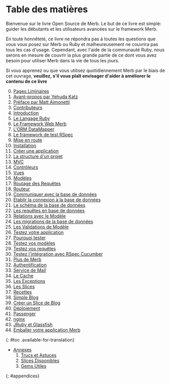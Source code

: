 # Table des matières

<div id="intro" class=".available-for-translation">
	<p>Bienvenue sur le livre Open Source de Merb. Le but de ce livre est simple: guider les débutants et les utilisateurs avancées sur le framework Merb.</p>
	<p>En toute honnêteté, ce livre ne répondra pas à toutes les questions que vous vous posez sur Merb ou Ruby et malheureusement ne couvrira pas tous les cas d'usage. Cependant, avec l'aide de la communauté Ruby, nous serons en mesure de couvrir la plus grande partie de ce dont vous avez besoin pour utiliser Merb dans la vie de tous les jours.</p>
	<p>Si vous apprenez ou que vous utilisez quotidiennement Merb par le biais de cet ouvrage, <strong>veuillez, s'il vous plaît envisager d'aider à améliorer le contenu de ce livre</strong></p>
</div>

0. [Pages Liminaires](/fr/front-matter)
  1. [Avant-propos par Yehuda Katz](/fr/front-matter/foreword)
  2. [Préface par Matt Aimonetti](/fr/front-matter/preface)
  3. [Contributeurs](/fr/front-matter/contributors)
1. [Introduction](/fr/introduction)
  1. [Le Langage Ruby](/fr/introduction/ruby)
  2. [Le Framework Web Merb](/fr/introduction/merb)
  3. [L'ORM DataMapper](/fr/introduction/datamapper)
  4. [Le framework de test RSpec](/fr/introduction/rspec)
2. [Mise en route](/fr/getting-started)
  1. [Installation](/fr/getting-started/install-instructions)
  2. [Créer une application](/fr/getting-started/generate-an-application)
  3. [La structure d'un projet](/fr/getting-started/project-structure)
  4. [MVC](/fr/getting-started/mvc)
  5. [Contrôleurs](/fr/getting-started/controllers)
  6. [Vues](/fr/getting-started/views)
  7. [Modèles](/fr/getting-started/models)
  8. [Routage des Requêtes](/fr/getting-started/request-path)
  9. [Routeur](/fr/getting-started/router)
3. [Communiquer avec la base de données](/fr/interacting-with-the-database)
  1. [Etablir la connexion à la base de données](/fr/interacting-with-the-database/dm-setting-up)
  2. [Le schéma de la base de données](/fr/interacting-with-the-database/dm-schema)
  3. [Les requêtes en base de données](/fr/interacting-with-the-database/dm-queries)
  4. [Relations avec le Modèle](/fr/interacting-with-the-database/dm-relationships)
  5. [Les migrations de la base de données](/fr/interacting-with-the-database/dm-migrations)
  6. [Les Validations de Modèle](/fr/interacting-with-the-database/dm-validations)
4. [Testez votre application](/fr/testing-your-application)
  1. [Pourquoi tester](/fr/testing-your-application/why)
  2. [Testez vos modèles](/fr/testing-your-application/models)
  3. [Testez vos requêtes](/fr/testing-your-application/requests)
  4. [Testez l'intégration avec RSpec Cucumber](/fr/testing-your-application/cucumber)
5. [Plus de Merb](/fr/merb-more)
  1. [Authentification](/fr/merb-more/authentication)
  2. [Service de Mail](/fr/merb-more/mailer)
  3. [Le Cache](/fr/merb-more/caching)
  4. [Les Exceptions](/fr/merb-more/exceptions)
  5. [Les Slices](/fr/merb-more/exceptions)
6. [Recettes](/fr/recipes)
  1. [Simple Blog](/fr/recipes/simple-blog)
  2. [Créer un Slice de Blog](/fr/recipes/blog-slice)
7. [Déploiement](/fr/deployment)
  1. [Passenger](/fr/deployment/passenger)
  2. [nginx](/fr/deployment/nginx)
  3. [JRuby et Glassfish](/fr/deployment/jruby)
  4. [Emballer votre application Merb](/fr/deployment/bundle)

{: #toc .available-for-translation}

* [Annexes](/fr/appendix)
  1. [Trucs et Astuces](/fr/appendix/tips)
  1. [Slices Disponibles](/fr/appendix/slices)
  1. [Gems Utiles](/fr/appendix/gems)

{: #appendices}
